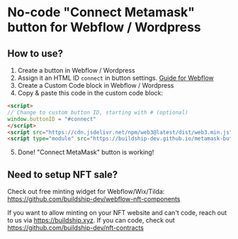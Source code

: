 # No-code "Connect Metamask" button for Webflow / Wordpress

## How to use?

1. Create a button in Webflow / Wordpress
2. Assign it an HTML ID `connect` in button settings. [Guide for Webflow](https://university.webflow.com/lesson/section-link)
3. Create a Custom Code block in Webflow / Wordpress
4. Copy & paste this code in the custom code block:
```html
<script>
// Change to custom button ID, starting with # (optional)
window.buttonID = "#connect"
</script>
<script src="https://cdn.jsdelivr.net/npm/web3@latest/dist/web3.min.js" />
<script type="module" src="https://buildship-dev.github.io/metamask-button-webflow/wallet.js" />
```
5. Done! "Connect MetaMask" button is working!

## Need to setup NFT sale?
Check out free minting widget for Webflow/Wix/Tilda: https://github.com/buildship-dev/webflow-nft-components

If you want to allow minting on your NFT website and can't code, reach out to us via https://buildship.xyz. If you can code, check out https://github.com/buildship-dev/nft-contracts

